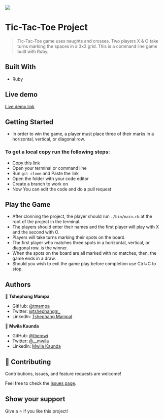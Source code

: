 ![](https://img.shields.io/badge/Microverse-blueviolet)

# Tic-Tac-Toe Project

> Tic-Tac-Toe game uses naughts and crosses. Two players X & O take turns marking the spaces in a 3x3 grid. This is a command line game built with Ruby.

## Built With

- Ruby

## Live demo

[Live demo link](https://replit.com/@tmampa/OOP-Project#README.md)

## Getting Started

- In order to win the game, a player must place three of their marks in a horizontal, vertical, or diagonal row.

### To get a local copy run the following steps:

- [Copy this link](https://github.com/tmampa/OOP-Project)
- Open your terminal or command line
- Run `git clone` and Paste the link
- Open the folder with your code editor
- Create a branch to work on
- Now You can edit the code and do a pull request

## Play the Game

- After clonning the project, the player should run `./bin/main.rb` at the root of the project in the terminal.
- The players should enter their names and the first player will play with X and the second with O.
- Players will take turns marking their spots on the board.
- The first player who matches three spots in a horizontal, vertical, or diagonal row. is the winner.
- When the spots on the board are all marked with no matches, then, the game ends in a draw.
- Should you wish to exit the game play before completion use Ctrl+C to stop.

## Authors

👤 **Tshephang Mampa**

- GitHub: [@tmampa](https://github.com/tmampa)
- Twitter: [@tshephangm_](https://twitter.com/tshephangm_)
- LinkedIn: [Tshephang Mampal](https://www.linkedin.com/in/zeenatlawal/)

👤 **Mwila Kaunda**

- GitHub: [@themwi](https://github.com/themwi)
- Twitter: [@__mwila](https://twitter.com/__mwila)
- LinkedIn: [Mwila Kaunda](https://www.linkedin.com/in/mwila-kaunda-5479b2168)

## 🤝 Contributing

Contributions, issues, and feature requests are welcome!

Feel free to check the [issues page](https://github.com/tmampa/OOP-Project/issues).

## Show your support

Give a ⭐️ if you like this project!